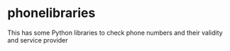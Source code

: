 # phonelibraries

This has some Python libraries to check phone numbers and their validity and service provider
